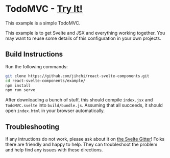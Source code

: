 
# TodoMVC - [Try It!](http://jihchi.github.io/react-elm-components)

This example is a simple TodoMVC.

This example is to get Svelte and JSX and everything working together. You may want to reuse some details of this configuration in your own projects.

## Build Instructions

Run the following commands:

```bash
git clone https://github.com/jihchi/react-svelte-components.git
cd react-svelte-components/example/
npm install
npm run serve
```

After downloading a bunch of stuff, this should compile `index.jsx` and `TodoMVC.svelte` into `build/bundle.js`. Assuming that all succeeds, it should open `index.html` in your browser automatically.

## Troubleshooting

If any intructions do not work, please ask about it on [the Svelte Gitter](https://gitter.im/sveltejs/svelte)! Folks there are friendly and happy to help. They can troubleshoot the problem and help find any issues with these directions.